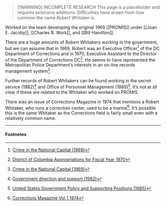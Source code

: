 > [!WARNING] INCOMPLETE RESEARCH
> This page is a placeholder and requires extensive additions. Difficulties have arisen from how common the name Robert Whitaker is.

Worked on the team developing the original 1969 [[PROMIS]] under [[Joan E. Jacoby]], [[Charles R. Work]], and [[Bill Hamilton]].

There are a huge amounts of Robert Whitakers working in the government, but we can assume that in 1969, Robert was an Executive Officer[^4] of the DC Department of Corrections and in 1970, Executive Assistant to the Director of the Department of Corrections DC[^1]. He seems to have represented the Metropolitan Police Department’s interests in an on-line records management system[^4].

Further records of Robert Whitakers can be found working in the secret service (1982)[^3] and Office of Personnel Management (1985)[^2]. It’s not at all clear if these are related to the Whitaker who worked on PROMIS.

There was an issue of Corrections Magazine in 1974 that mentions a Robert Whitaker, who runs a correction center, used to be a marine[^5]. It’s possible this is the same Whitaker as the Corrections field is fairly small even with a relatively common name.

---
#### Footnotes

[^1]: [District of Columbia Appropriations for Fiscal Year 1970](https://www.google.com/books/edition/District_of_Columbia_Appropriations_for/4g1EAQAAMAAJ?hl=en&gbpv=1&dq=%22robert+whitaker%22&pg=PA605&printsec=frontcover)
[^2]: [United States Government Policy and Supporting Positions (1985)](https://www.google.com/books/edition/United_States_Government_Policy_and_Supp/DWli9TlXliQC?hl=en&gbpv=1&dq=%22robert+whitaker%22+DC&pg=PA224&printsec=frontcover)
[^3]: [Government direction and support (1982)](https://www.google.com/books/edition/Government_direction_and_support/D6mWWTvqugMC?hl=en&gbpv=1&dq=%22robert+whitaker%22+DC&pg=PA1182&printsec=frontcover)
[^4]: [Crime in the National Capital (1969)](https://www.google.com/books/edition/Crime_in_the_National_Capital/gcFFAQAAMAAJ?hl=en&gbpv=1)
[^5]: [Corrections Magazine Vol 1 1974](https://www.google.com/books/edition/Corrections_Magazine/67lQAQAAIAAJ?hl=en&gbpv=1&bsq=%22robert+whitaker%22+DC&dq=%22robert+whitaker%22+DC&printsec=frontcover)